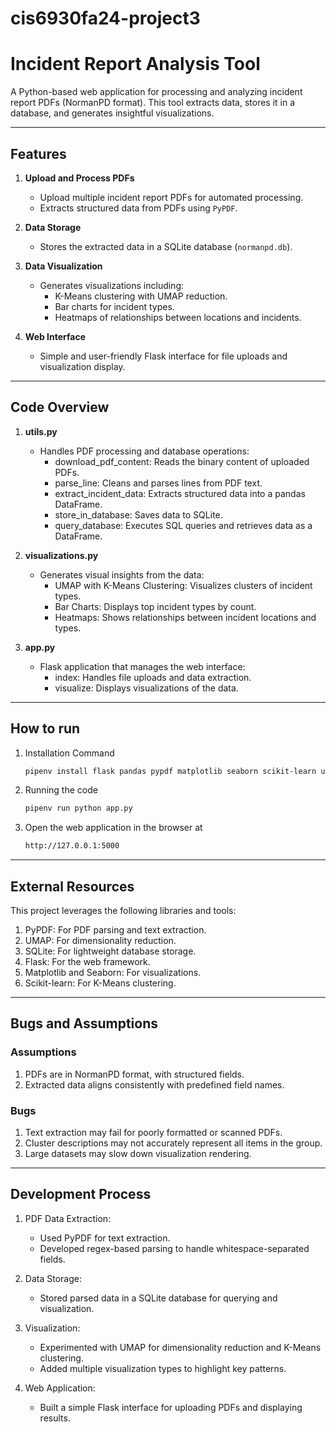 # cis6930fa24-project3
# Incident Report Analysis Tool

A Python-based web application for processing and analyzing incident report PDFs (NormanPD format). This tool extracts data, stores it in a database, and generates insightful visualizations.

---
## Features

1. **Upload and Process PDFs**
   - Upload multiple incident report PDFs for automated processing.
   - Extracts structured data from PDFs using `PyPDF`.

2. **Data Storage**
   - Stores the extracted data in a SQLite database (`normanpd.db`).

3. **Data Visualization**
   - Generates visualizations including:
     - K-Means clustering with UMAP reduction.
     - Bar charts for incident types.
     - Heatmaps of relationships between locations and incidents.

4. **Web Interface**
   - Simple and user-friendly Flask interface for file uploads and visualization display.

---
## Code Overview

1. **utils.py**
   - Handles PDF processing and database operations:
     - download_pdf_content: Reads the binary content of uploaded PDFs.
     - parse_line: Cleans and parses lines from PDF text.
     - extract_incident_data: Extracts structured data into a pandas DataFrame.
     - store_in_database: Saves data to SQLite.
     - query_database: Executes SQL queries and retrieves data as a DataFrame.

2. **visualizations.py**
   - Generates visual insights from the data:
     - UMAP with K-Means Clustering: Visualizes clusters of incident types.
     - Bar Charts: Displays top incident types by count.
     - Heatmaps: Shows relationships between incident locations and types.

3. **app.py**
   - Flask application that manages the web interface:
     - index: Handles file uploads and data extraction.
     - visualize: Displays visualizations of the data.
---
## How to run

1. Installation Command 
   ```bash
   pipenv install flask pandas pypdf matplotlib seaborn scikit-learn umap-learn scipy numpy

2. Running the code 
   ```bash
   pipenv run python app.py

3. Open the web application in the browser at
   ```bash
   http://127.0.0.1:5000
---

## External Resources 

This project leverages the following libraries and tools:

1. PyPDF: For PDF parsing and text extraction.
2. UMAP: For dimensionality reduction.
3. SQLite: For lightweight database storage.
4. Flask: For the web framework.
5. Matplotlib and Seaborn: For visualizations.
6. Scikit-learn: For K-Means clustering.

---

## Bugs and Assumptions

### Assumptions

1. PDFs are in NormanPD format, with structured fields.
2. Extracted data aligns consistently with predefined field names.

### Bugs

1. Text extraction may fail for poorly formatted or scanned PDFs.
2. Cluster descriptions may not accurately represent all items in the group.
3. Large datasets may slow down visualization rendering.

---

## Development Process

1. PDF Data Extraction:
   - Used PyPDF for text extraction.
   - Developed regex-based parsing to handle whitespace-separated fields.

2. Data Storage:
   - Stored parsed data in a SQLite database for querying and visualization.

3. Visualization:
   - Experimented with UMAP for dimensionality reduction and K-Means clustering.
   - Added multiple visualization types to highlight key patterns.

4. Web Application:
   - Built a simple Flask interface for uploading PDFs and displaying results.
